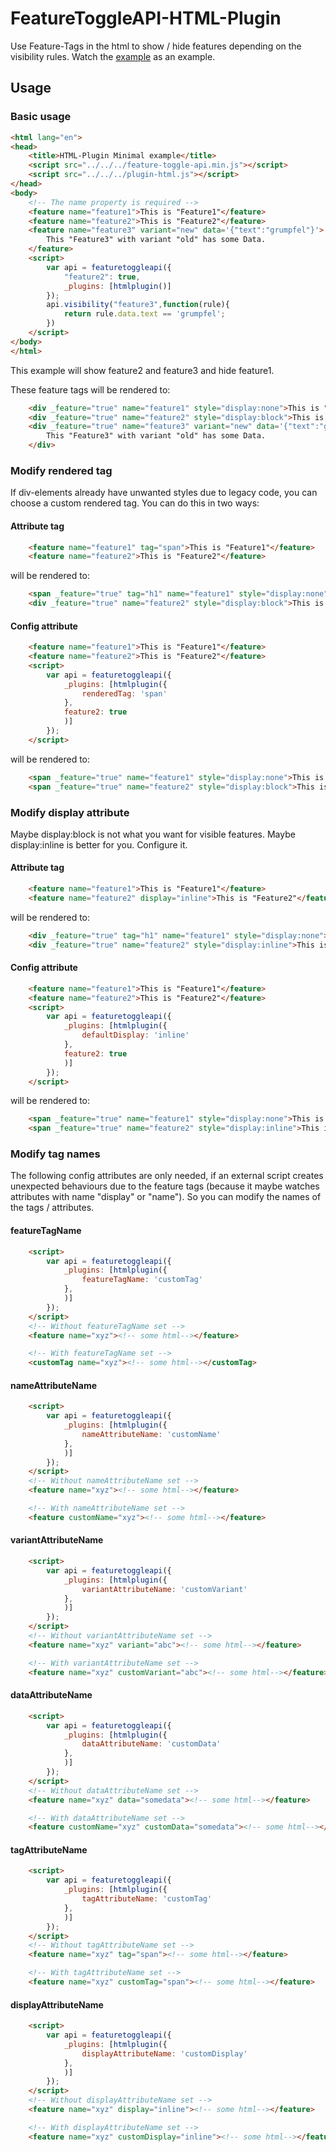 # FeatureToggleAPI-HTML-Plugin

Use Feature-Tags in the html to show / hide features depending on the visibility rules.
Watch the [example](https://github.com/bassdman/feature-toggle-api/blob/master/src/plugins/htmlplugin/example.html) as an example.

## Usage

### Basic usage
```html
<html lang="en">
<head>
    <title>HTML-Plugin Minimal example</title>
    <script src="../../../feature-toggle-api.min.js"></script>
    <script src="../../../plugin-html.js"></script>
</head>
<body>
    <!-- The name property is required -->
    <feature name="feature1">This is "Feature1"</feature>
    <feature name="feature2">This is "Feature2"</feature>
    <feature name="feature3" variant="new" data='{"text":"grumpfel"}'>
        This "Feature3" with variant "old" has some Data. 
    </feature>
    <script>
        var api = featuretoggleapi({
            "feature2": true,
            _plugins: [htmlplugin()]
        });
        api.visibility("feature3",function(rule){
            return rule.data.text == 'grumpfel';
        })
    </script>
</body>
</html>
```
This example will show feature2 and feature3 and hide feature1.

These feature tags will be rendered to: 
```html
    <div _feature="true" name="feature1" style="display:none">This is "Feature1"</div>
    <div _feature="true" name="feature2" style="display:block">This is "Feature2"</div>
    <div _feature="true" name="feature3" variant="new" data='{"text":"grumpfel"}' style="display:block">
        This "Feature3" with variant "old" has some Data. 
    </div>
```

### Modify rendered tag
If div-elements already have unwanted styles due to legacy code, you can choose a custom rendered tag. You can do this in two ways:

#### Attribute tag
```html
    <feature name="feature1" tag="span">This is "Feature1"</feature>
    <feature name="feature2">This is "Feature2"</feature>
```
will be rendered to:
```html
    <span _feature="true" tag="h1" name="feature1" style="display:none">This is "Feature1"</span>
    <div _feature="true" name="feature2" style="display:block">This is "Feature2"</div>
```

#### Config attribute
```html
    <feature name="feature1">This is "Feature1"</feature>
    <feature name="feature2">This is "Feature2"</feature>
    <script>
        var api = featuretoggleapi({
            _plugins: [htmlplugin({
                renderedTag: 'span'
            },
            feature2: true
            )]
        });
    </script>
```
will be rendered to:
```html
    <span _feature="true" name="feature1" style="display:none">This is "Feature1"</span>
    <span _feature="true" name="feature2" style="display:block">This is "Feature2"</span>
```

### Modify display attribute
Maybe display:block is not what you want for visible features. Maybe display:inline is better for you. Configure it.



#### Attribute tag
```html
    <feature name="feature1">This is "Feature1"</feature>
    <feature name="feature2" display="inline">This is "Feature2"</feature>
```
will be rendered to:
```html
    <div _feature="true" tag="h1" name="feature1" style="display:none">This is "Feature1"</div>
    <div _feature="true" name="feature2" style="display:inline">This is "Feature2"</div>
```

#### Config attribute
```html
    <feature name="feature1">This is "Feature1"</feature>
    <feature name="feature2">This is "Feature2"</feature>
    <script>
        var api = featuretoggleapi({
            _plugins: [htmlplugin({
                defaultDisplay: 'inline'
            },
            feature2: true
            )]
        });
    </script>
```
will be rendered to:
```html
    <span _feature="true" name="feature1" style="display:none">This is "Feature1"</span>
    <span _feature="true" name="feature2" style="display:inline">This is "Feature2"</span>
```


### Modify tag names
The following config attributes are only needed, if an external script creates unexpected behaviours due to the feature tags (because it maybe watches attributes with name "display" or "name"). 
So you can modify the names of the tags / attributes.

#### featureTagName
``` html
    <script>
        var api = featuretoggleapi({
            _plugins: [htmlplugin({
                featureTagName: 'customTag'
            },
            )]
        });
    </script>
    <!-- Without featureTagName set -->
    <feature name="xyz"><!-- some html--></feature>

    <!-- With featureTagName set -->
    <customTag name="xyz"><!-- some html--></customTag>
```

#### nameAttributeName
``` html
    <script>
        var api = featuretoggleapi({
            _plugins: [htmlplugin({
                nameAttributeName: 'customName'
            },
            )]
        });
    </script>
    <!-- Without nameAttributeName set -->
    <feature name="xyz"><!-- some html--></feature>

    <!-- With nameAttributeName set -->
    <feature customName="xyz"><!-- some html--></feature>
```

#### variantAttributeName
``` html
    <script>
        var api = featuretoggleapi({
            _plugins: [htmlplugin({
                variantAttributeName: 'customVariant'
            },
            )]
        });
    </script>
    <!-- Without variantAttributeName set -->
    <feature name="xyz" variant="abc"><!-- some html--></feature>

    <!-- With variantAttributeName set -->
    <feature name="xyz" customVariant="abc"><!-- some html--></feature>
```

#### dataAttributeName
``` html
    <script>
        var api = featuretoggleapi({
            _plugins: [htmlplugin({
                dataAttributeName: 'customData'
            },
            )]
        });
    </script>
    <!-- Without dataAttributeName set -->
    <feature name="xyz" data="somedata"><!-- some html--></feature>

    <!-- With dataAttributeName set -->
    <feature customName="xyz" customData="somedata"><!-- some html--></feature>
```

#### tagAttributeName
``` html
    <script>
        var api = featuretoggleapi({
            _plugins: [htmlplugin({
                tagAttributeName: 'customTag'
            },
            )]
        });
    </script>
    <!-- Without tagAttributeName set -->
    <feature name="xyz" tag="span"><!-- some html--></feature>

    <!-- With tagAttributeName set -->
    <feature name="xyz" customTag="span"><!-- some html--></feature>
```

#### displayAttributeName
``` html
    <script>
        var api = featuretoggleapi({
            _plugins: [htmlplugin({
                displayAttributeName: 'customDisplay'
            },
            )]
        });
    </script>
    <!-- Without displayAttributeName set -->
    <feature name="xyz" display="inline"><!-- some html--></feature>

    <!-- With displayAttributeName set -->
    <feature name="xyz" customDisplay="inline"><!-- some html--></feature>
```